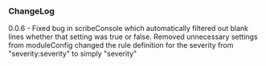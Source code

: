 




### ChangeLog

0.0.6 - Fixed bug in scribeConsole which automatically filtered out blank lines whether that setting was true or false. 
        Removed unnecessary settings from moduleConfig
        changed the rule definition for the severity from "severity:severity" to simply "severity"
